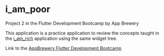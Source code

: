# i_am_poor

Project 2 in the  Flutter Development Bootcamp by App Brewery

This application is a practice application to review the concepts taught in the [i_am_rich](https://github.com/Ratitack/i_am_rich) application using the same widget tree.

Link to the [AppBrewery Flutter Development Bootcamp](https://www.appbrewery.co/p/flutter-development-bootcamp-with-dart)
